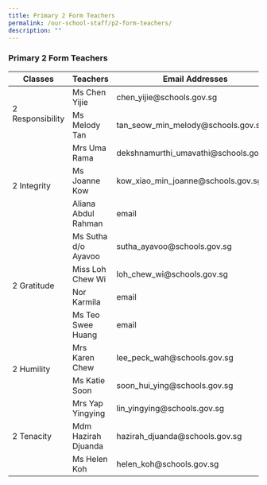 ```yaml
---
title: Primary 2 Form Teachers
permalink: /our-school-staff/p2-form-teachers/
description: ""
---
```

### Primary 2 Form Teachers

<table><thead><tr><th>Classes</th><th>Teachers</th><th>Email Addresses</th></tr></thead><tbody><tr><td rowspan="2">2 Responsibility</td><td>Ms Chen Yijie</td><td>chen_yijie@schools.gov.sg</td></tr><tr><td>Ms Melody Tan</td><td>tan_seow_min_melody@schools.gov.sg</td></tr><tr><td rowspan="3">2 Integrity</td><td>Mrs Uma Rama</td><td>dekshnamurthi_umavathi@schools.gov.sg</td></tr><tr><td>Ms Joanne Kow</td><td>kow_xiao_min_joanne@schools.gov.sg</td></tr>
	<tr><td>Aliana Abdul Rahman</td><td>email</td></tr>
	
	
<tr><td rowspan="4">2 Gratitude</td><td>Ms Sutha d/o Ayavoo</td><td>sutha_ayavoo@schools.gov.sg</td></tr><tr><td>Miss Loh Chew Wi</td><td>loh_chew_wi@schools.gov.sg</td></tr><tr><td>Nor Karmila</td>	<td>email</td></tr>
	<tr><td>Ms Teo Swee Huang</td><td>email</td></tr><tr><td rowspan="2">2 Humility</td><td>Mrs Karen Chew</td><td>lee_peck_wah@schools.gov.sg</td></tr><tr><td>Ms Katie Soon</td><td>soon_hui_ying@schools.gov.sg</td></tr><tr><td rowspan="3">2 Tenacity</td><td>Mrs Yap Yingying</td><td>lin_yingying@schools.gov.sg</td></tr><tr><td>Mdm Hazirah Djuanda</td><td>hazirah_djuanda@schools.gov.sg</td></tr><tr><td>Ms Helen Koh</td><td>helen_koh@schools.gov.sg</td></tr></tbody></table>